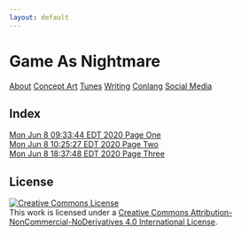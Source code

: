 ```yaml
---
layout: default
---
```

# Game As Nightmare

[About](https://lwflouisa.github.io/uploadedfairyalt/about.html) [Concept Art](https://lwflouisa.github.io/uploadedfairyalt/conceptart.html) [Tunes](https://lwflouisa.github.io/uploadedfairyalt/tunes.html) [Writing](https://www.pixiv.net/en/users/22919066) [Conlang](https://personaljournal.ca/hafestra-conlang/) [Social Media](https://lwflouisa.github.io/uploadedfairyalt/social.html)

## Index

[Mon Jun  8 09:33:44 EDT 2020 Page One](https://lwflouisa.github.io/uploadedfairyalt/page_html/page1.html)<br />
[Mon Jun  8 10:25:27 EDT 2020 Page Two](https://lwflouisa.github.io/uploadedfairyalt/page_html/page2.html)<br />
[Mon Jun  8 18:37:48 EDT 2020 Page Three](https://lwflouisa.github.io/uploadedfairyalt/page_html/page3.html)<br />

## License
<a rel="license" href="http://creativecommons.org/licenses/by-nc-nd/4.0/"><img alt="Creative Commons License" style="border-width:0" src="https://i.creativecommons.org/l/by-nc-nd/4.0/80x15.png" /></a><br />This work is licensed under a <a rel="license" href="http://creativecommons.org/licenses/by-nc-nd/4.0/">Creative Commons Attribution-NonCommercial-NoDerivatives 4.0 International License</a>.
